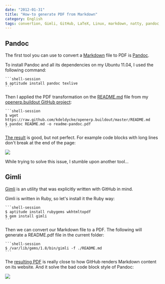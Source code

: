 ```yaml
---
date: "2012-01-31"
title: "How-to generate PDF from Markdown"
category: English
tags: convertion, Gimli, GitHub, LaTeX, Linux, markdown, natty, pandoc, pdf, ruby, TeX, Ubuntu Natty Narwhal (11.04)
---
```


## Pandoc

The first tool you can use to convert a [Markdown](https://en.wikipedia.org/wiki/Markdown) file to PDF is [Pandoc](https://johnmacfarlane.net/pandoc/).

To install Pandoc and all its dependencies on my Ubuntu 11.04, I used the following command:

    ```shell-session
    $ aptitude install pandoc texlive
    ```

Then I applied the PDF transformation on the [README.md](https://github.com/kdeldycke/openerp.buildout/blob/master/README.md) file from my [openerp.buildout GitHub project](https://github.com/kdeldycke/openerp.buildout):

    ```shell-session
    $ wget https://raw.github.com/kdeldycke/openerp.buildout/master/README.md
    $ pandoc README.md -o readme-pandoc.pdf
    ```

[The result]({attach}readme-pandoc.pdf) is good, but not perfect. For example code blocks with long lines don't break at the end of the page:

![]({attach}pandoc-non-wraping-code-blocks.png)

While trying to solve this issue, I stumble upon another tool...

## Gimli

[Gimli](https://github.com/walle/gimli) is an utility that was explicitly written with GitHub in mind.

Gimli is written in Ruby, so let's install it the Ruby way:

    ```shell-session
    $ aptitude install rubygems wkhtmltopdf
    $ gem install gimli
    ```

Then we can convert our Markdown file to a PDF. The following will generate a README.pdf file in the current folder:

    ```shell-session
    $ /var/lib/gems/1.8/bin/gimli -f ./README.md
    ```

The [resulting PDF]({attach}readme-gimli.pdf) is really close to how GitHub renders Markdown content on its website. And it solve the bad code block style of Pandoc:

![]({attach}gimli-wraping-code-blocks.png)

